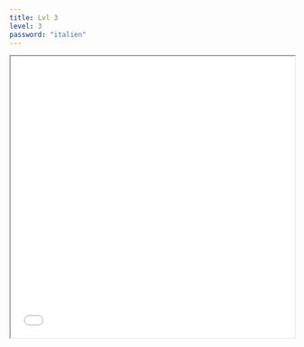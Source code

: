 ```yaml
---
title: Lvl 3
level: 3
password: "italien"
---
```

<iframe src='/Level3.png' width='100%' height='500px'>

**Denkt dran alles klein zuschrieben! :) **
